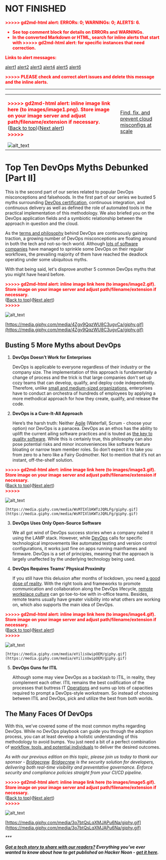 # NOT FINISHED

<!-- Output copied to clipboard! -->

<!-----
NEW: Check the "Suppress top comment" option to remove this info from the output.

Conversion time: 2.308 seconds.


Using this Markdown file:

1. Paste this output into your source file.
2. See the notes and action items below regarding this conversion run.
3. Check the rendered output (headings, lists, code blocks, tables) for proper
   formatting and use a linkchecker before you publish this page.

Conversion notes:

* Docs to Markdown version 1.0β29
* Mon Feb 15 2021 12:40:48 GMT-0800 (PST)
* Source doc: Bridgecrew2: Top Ten DevOps Myths Debunked [Part II]
* Tables are currently converted to HTML tables.
* This document has images: check for >>>>>  gd2md-html alert:  inline image link in generated source and store images to your server. NOTE: Images in exported zip file from Google Docs may not appear in  the same order as they do in your doc. Please check the images!

----->


<p style="color: red; font-weight: bold">>>>>>  gd2md-html alert:  ERRORs: 0; WARNINGs: 0; ALERTS: 6.</p>
<ul style="color: red; font-weight: bold"><li>See top comment block for details on ERRORs and WARNINGs. <li>In the converted Markdown or HTML, search for inline alerts that start with >>>>>  gd2md-html alert:  for specific instances that need correction.</ul>

<p style="color: red; font-weight: bold">Links to alert messages:</p><a href="#gdcalert1">alert1</a>
<a href="#gdcalert2">alert2</a>
<a href="#gdcalert3">alert3</a>
<a href="#gdcalert4">alert4</a>
<a href="#gdcalert5">alert5</a>
<a href="#gdcalert6">alert6</a>

<p style="color: red; font-weight: bold">>>>>> PLEASE check and correct alert issues and delete this message and the inline alerts.<hr></p>



<table>
  <tr>
   <td>

<p id="gdcalert1" ><span style="color: red; font-weight: bold">>>>>>  gd2md-html alert: inline image link here (to images/image1.png). Store image on your image server and adjust path/filename/extension if necessary. </span><br>(<a href="#">Back to top</a>)(<a href="#gdcalert2">Next alert</a>)<br><span style="color: red; font-weight: bold">>>>>> </span></p>


<img src="images/image1.png" width="" alt="alt_text" title="image_tooltip">

   </td>
   <td><a href="http://bit.ly/3abWyOk">Find, fix, and prevent cloud misconfigs at scale</a>
   </td>
  </tr>
</table>



# Top Ten DevOps Myths Debunked [Part II]

This is the second part of our series related to popular DevOps misconceptions and falsehoods. In the first part of our series we busted 5 myths surrounding [DevOps certification](https://hackernoon.com/devsecops-and-devops-a-deep-dive-j62k34r3), continuous integration, and continuous delivery as well as defined the role of automated tools in the practical implementation of this methodology. We also briefed you on the DevOps application fields and a symbiotic relationship between the approach in question and the cloud.

As the [terms and philosophy](https://hackernoon.com/how-can-developers-save-a-failing-project-learn-from-my-mistakes-l12a33f9) behind DevOps are continuously gaining traction, a growing number of DevOps misconceptions are floating around in both the tech and not-so-tech world. Although [lots of software companies](https://hackernoon.com/front-end-development-without-node_modules-using-skypack-and-snowpack-s03n33mk) have managed to sprinkle some DevOps on their regular workflows, the prevailing majority of them have reached the deadlock operating under some ubiquitous myths.

With that being said, let's disprove another 5 common DevOps myths that you might have  heard before.



<p id="gdcalert2" ><span style="color: red; font-weight: bold">>>>>>  gd2md-html alert: inline image link here (to images/image2.gif). Store image on your image server and adjust path/filename/extension if necessary. </span><br>(<a href="#">Back to top</a>)(<a href="#gdcalert3">Next alert</a>)<br><span style="color: red; font-weight: bold">>>>>> </span></p>


![alt_text](images/image2.gif "image_tooltip")


[https://media.giphy.com/media/4Zgy9QqzWU8C3ugvCa/giphy.gif](https://media.giphy.com/media/4Zgy9QqzWU8C3ugvCa/giphy.gif) 


## **Busting 5 More Myths about DevOps**



1. **DevOps Doesn’t Work for Enterprises**

    DevOps is applicable to everyone regardless of their industry or the company size. The implementation of this approach is fundamentally a change of process and the trick is that large companies don't set up cozy teams that can develop, qualify, and deploy code independently. Therefore, unlike [small and medium-sized organizations](https://hackernoon.com/how-to-cultivate-a-collaborative-devops-culture-ds1x334q), enterprises have to conduct an orchestra of hundreds of employees by applying a more methodical approach for how they create, qualify, and release the code.

2. **DevOps is a Cure-It-All Approach**

    Here’s the harsh truth: Neither [Agile](https://hackernoon.com/safe-a-scaled-agile-framework-in-a-nutshell-b4103170) (Waterfall, Scrum - choose your option) nor DevOps is a panacea. DevOps as an ethos has the ability to uplift the current ailing software practices and is touted as [the key to quality software](https://hackernoon.com/an-introduction-to-agile-practices-why-small-release-in-scrum-fk2m34h9). While this is certainly true, this philosophy can also pose potential risks and minor inconveniences like software feature bloating or narrow team member roles. So don’t expect it to take you from zero to a hero like a Fairy Godmother. Not to mention that it’s not an instant, off-the-shelf solution.


    

<p id="gdcalert3" ><span style="color: red; font-weight: bold">>>>>>  gd2md-html alert: inline image link here (to images/image3.gif). Store image on your image server and adjust path/filename/extension if necessary. </span><br>(<a href="#">Back to top</a>)(<a href="#gdcalert4">Next alert</a>)<br><span style="color: red; font-weight: bold">>>>>> </span></p>


![alt_text](images/image3.gif "image_tooltip")



    [https://media.giphy.com/media/WsM7IXlbKWTzJQRLFg/giphy.gif](https://media.giphy.com/media/WsM7IXlbKWTzJQRLFg/giphy.gif) 

3. **DevOps Uses Only Open-Source Software**

    We all got wind of DevOps success stories when a company nailed it using the LAMP stack. However, while [DevOps](https://hackernoon.com/agile-is-the-best-13w3usb) calls for specific technological improvements like automated testing and version control configurations, it works just fine on apps running mainframes and firmware. DevOps is a set of principles, meaning that the approach is largely unaffected by the underlying technology being used. 

4. **DevOps Requires Teams’ Physical Proximity**

    If you still have this delusion after months of lockdown, you need [a good dose of reality](https://hackernoon.com/github-actions-and-go-areyouok-my-url-ao1d33a1). With the right tools and frameworks to promote communication and collaboration along the DevOps lifecycle, [remote workplace culture](https://hackernoon.com/a-solution-to-your-mental-health-worries-think-big-towards-your-future-and-the-rest-will-follow-flbk33gp) can go toe-to-toe with in-office teams. Besides, remote teams usually have greater visibility into what others are working on, which also supports the main idea of DevOps.


    

<p id="gdcalert4" ><span style="color: red; font-weight: bold">>>>>>  gd2md-html alert: inline image link here (to images/image4.gif). Store image on your image server and adjust path/filename/extension if necessary. </span><br>(<a href="#">Back to top</a>)(<a href="#gdcalert5">Next alert</a>)<br><span style="color: red; font-weight: bold">>>>>> </span></p>


![alt_text](images/image4.gif "image_tooltip")



    [https://media.giphy.com/media/eYilisUwipOEM/giphy.gif](https://media.giphy.com/media/eYilisUwipOEM/giphy.gif)

5. **DevOps Guns for ITIL**

    Although some may view DevOps as a backlash to ITIL, in reality, they complement each other. ITIL remains the best codification of the processes that buttress IT [Operations](https://hackernoon.com/how-security-operations-is-a-journey-not-a-destination-an-analysts-perspective-d45s31iu) and sums up lots of capacities required to prompt a DevOps-style workstream. So instead of choosing between ITIL and DevOps, pick and utilize the best from both worlds. 



## **The Many Faces Of DevOps**

With this, we’ve covered some of the most common myths regarding DevOps. While no DevOps playbook can guide you through the adoption process, you can at least develop a holistic understanding of this methodology to avoid bumps. You just need a bit of a perfect combination of [workflow, tools, and potential individuals](https://hackernoon.com/saas-pricing-best-practices-overcoming-challenges-and-paralysis-as7k33qo) to deliver the desired outcomes.

_As with our previous edition on this topic, please join us today to thank our sponsor - [Bridgecrew](http://bit.ly/3abWyOk). [Bridgecrew](http://bit.ly/3abWyOk) is the security solution for developers, delivering both real-time visibility and preventative governance. Enforce security and compliance policies straight from your CI/CD pipeline._



<p id="gdcalert5" ><span style="color: red; font-weight: bold">>>>>>  gd2md-html alert: inline image link here (to images/image5.gif). Store image on your image server and adjust path/filename/extension if necessary. </span><br>(<a href="#">Back to top</a>)(<a href="#gdcalert6">Next alert</a>)<br><span style="color: red; font-weight: bold">>>>>> </span></p>


![alt_text](images/image5.gif "image_tooltip")


[https://media.giphy.com/media/3o7btQsLqXMJAPu6Na/giphy.gif](https://media.giphy.com/media/3o7btQsLqXMJAPu6Na/giphy.gif) 

_***_

**_[Got a tech story to share with our readers?](http://auth.hackernoon.com/) Everything you've ever wanted to know about how to get published on Hacker Noon - [get it here](http://publish.hackernoon.com/)._**




